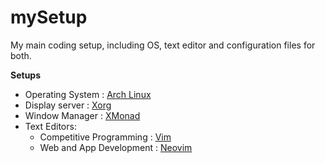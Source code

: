 # mySetup
My main coding setup, including OS, text editor and configuration files for both.

**Setups**
- Operating System : [Arch Linux](./arch/)
- Display server : [Xorg](./xorg/)
- Window Manager : [XMonad](./xmonad/)
- Text Editors:
  - Competitive Programming : [Vim](./cpvim/)
  - Web and App Development : [Neovim](./neovim/)
